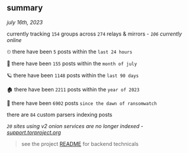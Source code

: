 
## summary
_july 16th, 2023_

currently tracking `154` groups across `274` relays & mirrors - _`106` currently online_

⏲ there have been `5` posts within the `last 24 hours`

🦈 there have been `155` posts within the `month of july`

🪐 there have been `1148` posts within the `last 90 days`

🏚 there have been `2211` posts within the `year of 2023`

🦕 there have been `6902` posts `since the dawn of ransomwatch`

there are `84` custom parsers indexing posts

_`20` sites using v2 onion services are no longer indexed - [support.torproject.org](https://support.torproject.org/onionservices/v2-deprecation/)_

> see the project [README](https://github.com/joshhighet/ransomwatch#ransomwatch--) for backend technicals
